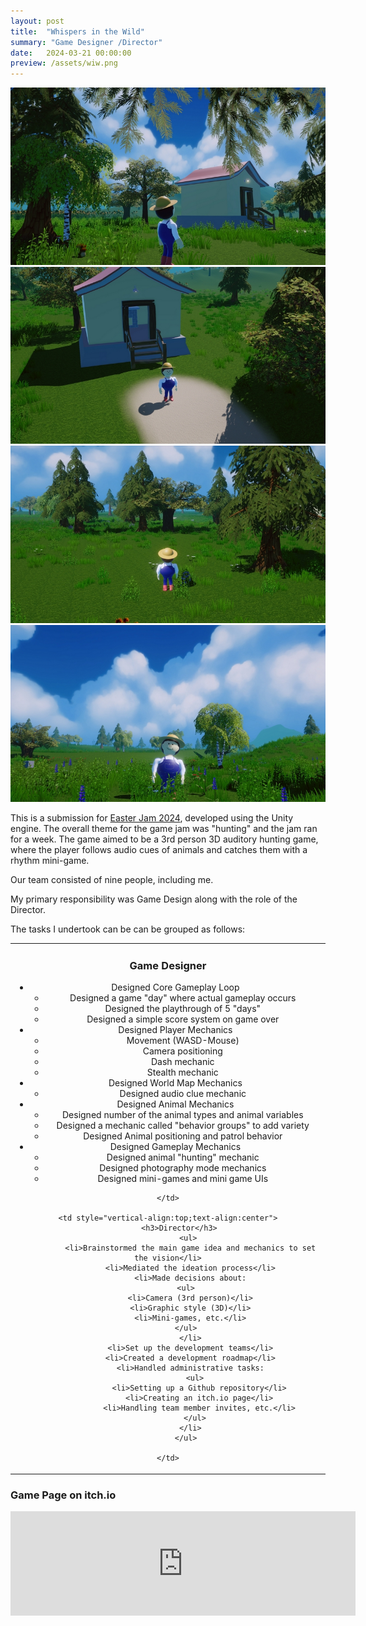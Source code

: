 ```yaml
---
layout: post
title:  "Whispers in the Wild"
summary: "Game Designer /Director"
date:   2024-03-21 00:00:00
preview: /assets/wiw.png
---
```


![Picture 1](/assets/wiw_1.jpg)
![Picture 2](/assets/wiw_2.jpg)
![Picture 3](/assets/wiw_3.jpg)
![Picture 4](/assets/wiw_4.jpg)

This is a submission for [Easter Jam 2024](https://itch.io/jam/easter-jam-2024), developed using the Unity engine. The overall theme for the game jam was "hunting" and the jam ran for a week. The game aimed to be a 3rd person 3D auditory hunting game, where the player follows audio cues of animals and catches them with a rhythm mini-game.

Our team consisted of nine people, including me.

My primary responsibility was Game Design along with the role of the Director.

The tasks I undertook can be can be grouped as follows:

<table>
  <tr>
    <td style="text-align:center">
		 <h3>Game Designer</h3>
			<ul>
			  <li>
				Designed Core Gameplay Loop
				<ul>
				  <li>Designed a game "day" where actual gameplay occurs</li>
				  <li>Designed the playthrough of 5 "days"</li>
				  <li>Designed a simple score system on game over</li>
				</ul>
			  </li>
			  <li>
				Designed Player Mechanics
				<ul>
				  <li>Movement (WASD-Mouse)</li>
				  <li>Camera positioning</li>
				  <li>Dash mechanic</li>
				  <li>Stealth mechanic</li>
				</ul>
			  </li>
			  <li>
				Designed World Map Mechanics
				<ul>
				  <li>Designed audio clue mechanic</li>
				</ul>
			  </li>
			  <li>
				Designed Animal Mechanics
				<ul>
				  <li>Designed number of the animal types and animal variables</li>
				  <li>Designed a mechanic called "behavior groups" to add variety</li>
				  <li>Designed Animal positioning and patrol behavior</li>
				</ul>
			  </li>
			  <li>
				Designed Gameplay Mechanics
				<ul>
				  <li>Designed animal "hunting" mechanic</li>
				  <li>Designed photography mode mechanics</li>
				  <li>Designed mini-games and mini game UIs</li>
				</ul>
			  </li>
			</ul>
		
	</td>
	
    <td style="vertical-align:top;text-align:center">
		 <h3>Director</h3>
			 <ul>
			  <li>Brainstormed the main game idea and mechanics to set the vision</li>
			  <li>Mediated the ideation process</li>
			  <li>Made decisions about:
			<ul>
			  <li>Camera (3rd person)</li>
			  <li>Graphic style (3D)</li>
			  <li>Mini-games, etc.</li>
			</ul>
			  </li>
			  <li>Set up the development teams</li>
			  <li>Created a development roadmap</li>
			  <li>Handled administrative tasks:
				<ul>
				  <li>Setting up a Github repository</li>
				  <li>Creating an itch.io page</li>
				  <li>Handling team member invites, etc.</li>
				</ul>
			  </li>
			</ul>

	</td>
  </tr>
</table>



### Game Page on itch.io

<iframe frameborder="0" src="https://itch.io/embed/2583046" width="552" height="167"><a href="https://htramu.itch.io/whispersinthewild">Whispers in the Wild</a></iframe>